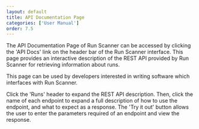 ```yaml
---
layout: default
title: API Documentation Page
categories: ['User Manual']
order: 7.5
---
```


The API Documentation Page of Run Scanner can be accessed by clicking the 'API Docs' link on the header bar of the Run Scanner interface. This page provides an interactive description of the REST API provided by Run Scanner for retrieving information about runs.

This page can be used by developers interested in writing software which interfaces with Run Scanner.

Click the 'Runs' header to expand the REST API description. Then, click the name of each endpoint to expand a full description of how to use the endpoint, and what to expect as a response. The 'Try it out' button allows the user to enter the parameters required of an endpoint and view the response.
